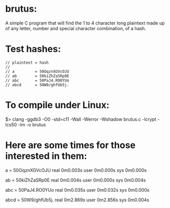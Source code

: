 # brutus:
A simple C program that will find the 1 to 4 character long plaintext made up of any letter,  number and special character combination, of a hash.

# Test hashes:  
    
    // plaintext = hash 
    //
    // a         = 50OqznXGVcOJU
    // ab        = 50kiZhZaSRp0E
    // abc       = 50PaJ4.RO0YUo
    // abcd      = 50W9/ghfUb5j.
    
    
# To compile under Linux:

   $> clang -ggdb3 -O0 -std=c11 -Wall -Werror -Wshadow brutus.c -lcrypt -lcs50 -lm -o brutus

# Here are some times for those interested in them:

a = 50OqznXGVcOJU
real    0m0.003s
user    0m0.000s
sys     0m0.000s

ab = 50kiZhZaSRp0E
real    0m0.004s
user    0m0.000s
sys     0m0.004s

abc = 50PaJ4.RO0YUo
real    0m0.035s
user    0m0.032s
sys     0m0.000s

abcd = 50W9/ghfUb5j.
real    0m2.869s
user    0m2.856s
sys     0m0.004s

